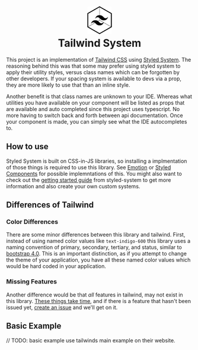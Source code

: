 <h1 align="center">
    <img src="./docs/logo.png" alt="Tailwind System logo" />
    <div>Tailwind System</div>
</h1>

This project is an implementation of [Tailwind CSS](https://tailwindcss.com/) using [Styled System](https://styled-system.com/). The reasoning behind this was that some may prefer using styled system to apply their utility styles, versus class names which can be forgotten by other developers. If your spacing system is available to devs via a prop, they are more likely to use that than an inline style.

Another benefit is that class names are unknown to your IDE. Whereas what utilities you have available on your component will be listed as props that are available and auto completed since this project uses typescript. No more having to switch back and forth between api documentation. Once your component is made, you can simply see what the IDE autocompletes to.

## How to use
Styled System is built on CSS-in-JS libraries, so installing a implmentation of those things is required to use this library. See [Emotion](https://github.com/emotion-js/emotion) or [Styled Components](https://github.com/styled-components/styled-components) for possible implemntations of this. You might also want to check out the [getting started guide](https://styled-system.com/#getting-started) from styled-system to get more information and also create your own custom systems.

## Differences of Tailwind

### Color Differences
There are some minor differences between this library and tailwind. First, instead of using named color values like `text-indigo-600` this library uses a naming convention of primary, secondary, tertiary, and status, similar to [bootstrap 4.0](https://getbootstrap.com/docs/4.0/utilities/colors/). This is an important distinction, as if you attempt to change the theme of your application, you have all these named color values which would be hard coded in your application. 

### Missing Features
Another difference would be that _all_ features in tailwind, may not exist in this library. [These things take time](https://www.youtube.com/watch?v=0d6yBHDvKUw), and if there is a feature that hasn't been issued yet, [create an issue]() and we'll get on it.

## Basic Example

// TODO: basic example
use tailwinds main example on their website.